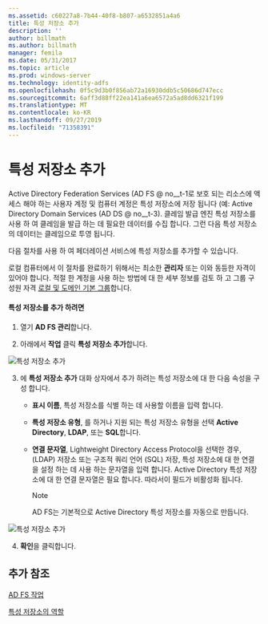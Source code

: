 ```yaml
---
ms.assetid: c60227a8-7b44-40f8-b807-a6532851a4a6
title: 특성 저장소 추가
description: ''
author: billmath
ms.author: billmath
manager: femila
ms.date: 05/31/2017
ms.topic: article
ms.prod: windows-server
ms.technology: identity-adfs
ms.openlocfilehash: 0f5c9d3b0f856ab72a16930ddb5c50686d747ecc
ms.sourcegitcommit: 6aff3d88ff22ea141a6ea6572a5ad8dd6321f199
ms.translationtype: MT
ms.contentlocale: ko-KR
ms.lasthandoff: 09/27/2019
ms.locfileid: "71358391"
---
```

# <a name="add-an-attribute-store"></a>특성 저장소 추가


Active Directory Federation Services \(AD FS @ no__t-1로 보호 되는 리소스에 액세스 해야 하는 사용자 계정 및 컴퓨터 계정은 특성 저장소에 저장 됩니다 (예: Active Directory Domain Services \(AD DS @ no__t-3). 클레임 발급 엔진 특성 저장소를 사용 하 여 클레임을 발급 하는 데 필요한 데이터를 수집 합니다. 그런 다음 특성 저장소의 데이터는 클레임으로 투영 됩니다.  
  
다음 절차를 사용 하 여 페더레이션 서비스에 특성 저장소를 추가할 수 있습니다.  
  
로컬 컴퓨터에서 이 절차를 완료하기 위해서는 최소한 **관리자** 또는 이와 동등한 자격이 있어야 합니다.  적절 한 계정을 사용 하는 방법에 대 한 세부 정보를 검토 하 고 그룹 구성원 자격 [로컬 및 도메인 기본 그룹](https://go.microsoft.com/fwlink/?LinkId=83477)합니다.   
  
#### <a name="to-add-an-attribute-store"></a>특성 저장소를 추가 하려면  
  
1.  열기 **AD FS 관리**합니다.  
  
2.  아래에서 **작업** 클릭 **특성 저장소 추가**합니다.  

![특성 저장소 추가](media/Add-an-Attribute-Store/addstore1.PNG)
  
3. 에 **특성 저장소 추가** 대화 상자에서 추가 하려는 특성 저장소에 대 한 다음 속성을 구성 합니다.  
  
   -   **표시 이름**, 특성 저장소를 식별 하는 데 사용할 이름을 입력 합니다.  
  
   -   **특성 저장소 유형**, 를 하거나 지원 되는 특성 저장소 유형을 선택 **Active Directory**, **LDAP**, 또는 **SQL**합니다.  
  
   -   **연결 문자열**, Lightweight Directory Access Protocol을 선택한 경우, \(LDAP\) 저장소 또는 구조적 쿼리 언어 \(SQL\) 저장, 특성 저장소에 대 한 연결을 설정 하는 데 사용 하는 문자열을 입력 합니다. Active Directory 특성 저장소에 대 한 연결 문자열은 필요 합니다. 따라서이 필드가 비활성화 됩니다.  
  
       > [!NOTE]  
       > AD FS는 기본적으로 Active Directory 특성 저장소를 자동으로 만듭니다.  
 
![특성 저장소 추가](media/Add-an-Attribute-Store/addstore2.PNG) 

4. **확인**을 클릭합니다.  
  
## <a name="additional-references"></a>추가 참조  

[AD FS 작업](../../ad-fs/AD-FS-2016-Operations.md)
  
[특성 저장소의 역할](../../ad-fs/technical-reference/The-Role-of-Attribute-Stores.md)  
